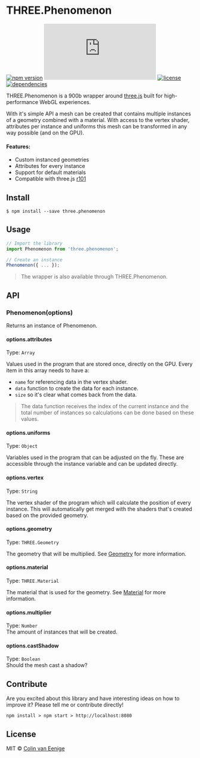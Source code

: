 
# THREE.Phenomenon

[![npm version](https://img.shields.io/npm/v/three.phenomenon.svg)](https://www.npmjs.com/package/three.phenomenon)
[![gzip size](http://img.badgesize.io/https://unpkg.com/three.phenomenon/dist/three.phenomenon.mjs?compression=gzip)](https://unpkg.com/three.phenomenon)
[![license](https://img.shields.io/npm/l/three.phenomenon.svg)](https://github.com/vaneenige/three.phenomenon/blob/master/LICENSE)
[![dependencies](https://img.shields.io/badge/dependencies-three.js-ff69b4.svg)](https://github.com/mrdoob/three.js/)

THREE.Phenomenon is a 900b wrapper around <a href="https://threejs.org/">three.js</a> built for high-performance WebGL experiences.

With it's simple API a mesh can be created that contains multiple instances of a geometry combined with a material. With access to the vertex shader, attributes per instance and uniforms this mesh can be transformed in any way possible (and on the GPU).

#### Features:
- Custom instanced geometries
- Attributes for every instance
- Support for default materials
- Compatible with three.js <a href="https://github.com/mrdoob/three.js/releases/tag/r101">r101</a>

## Install
```
$ npm install --save three.phenomenon
```

## Usage
```js
// Import the library
import Phenomenon from 'three.phenomenon';

// Create an instance
Phenomenon({ ... });
```

> The wrapper is also available through THREE.Phenomenon.

## API
### Phenomenon(options)

Returns an instance of Phenomenon.

#### options.attributes
Type: `Array` <br/>

Values used in the program that are stored once, directly on the GPU. Every item in this array needs to have a:
- `name` for referencing data in the vertex shader.
- `data` function to create the data for each instance.
- `size` so it's clear what comes back from the data.

> The data function receives the index of the current instance and the total number of instances so calculations can be done based on these values.

#### options.uniforms
Type: `Object` <br/>

Variables used in the program that can be adjusted on the fly. These are accessible through the instance variable and can be updated directly.

#### options.vertex
Type: `String` <br/>

The vertex shader of the program which will calculate the position of every instance. This will automatically get merged with the shaders that's created based on the provided geometry.

#### options.geometry
Type: `THREE.Geometry` <br/>

The geometry that will be multiplied. See <a href="https://threejs.org/docs/#api/en/core/Geometry">Geometry</a> for more information.

#### options.material
Type: `THREE.Material` <br/>

The material that is used for the geometry. See <a href="https://threejs.org/docs/#api/en/materials/Material">Material</a> for more information.

#### options.multiplier
Type: `Number` <br/>
The amount of instances that will be created.

#### options.castShadow
Type: `Boolean` <br/>
Should the mesh cast a shadow?

## Contribute
Are you excited about this library and have interesting ideas on how to improve it? Please tell me or contribute directly!

```
npm install > npm start > http://localhost:8080
```

## License
MIT © <a href="https://use-the-platform.com">Colin van Eenige</a>